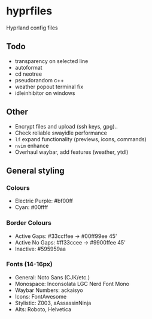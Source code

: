 # hyprfiles
Hyprland config files

## Todo
- transparency on selected line
- autoformat
- cd neotree
- pseudorandom c++
- weather popout terminal fix
- idleinhibitor on windows

## Other
- Encrypt files and upload (ssh keys, gpg)..
- Check reliable swayidle performance
- `lf` expand functionality (previews, icons, commands)
- `nvim` enhance
- Overhaul waybar, add features (weather, ytdl)

## General styling
### Colours
- Electric Purple: #bf00ff
- Cyan: #00ffff

### Border Colours
- Active Gaps: #33ccffee -> #00ff99ee 45'
- Active No Gaps: #ff33ccee -> #9900ffee 45'
- Inactive: #595959aa

### Fonts (14-16px)
- General: Noto Sans (CJK/etc.)
- Monospace: Inconsolata LGC Nerd Font Mono
- Waybar Numbers: ackaisyo
- Icons: FontAwesome
- Stylistic: Z003, aAssassinNinja
- Alts: Roboto, Helvetica
